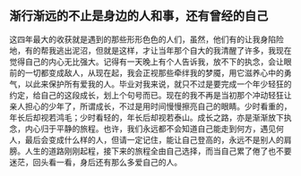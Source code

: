 ## 渐行渐远的不止是身边的人和事，还有曾经的自己

这四年最大的收获就是遇到的那些形形色色的人们，虽然，他们有的让我身陷险地，有的帮我逃出泥沼，但就是这样，才让当年那个自大的我清醒了许多，我现在觉得自己的内心无比强大。记得有一天晚上有个人告诉我，放不下的执念，会让眼前的一切都变成敌人，从现在起，我会正视那些牵绊我的梦魇，用它滋养心中的勇气，以此来保护所有爱我的人。毕业对我来说，就只不过是要完成一个年少轻狂的约定，给自己的这段成长，划上个句号而已。现在的我不再是当初那个冲动轻狂让亲人担心的少年了，所谓成长，不过是用时间慢慢擦亮自己的眼睛。少时看重的，年长后却视若鸿毛；少时看轻的，年长后却视若泰山。成长之路，亦是渐渐放下执念，内心归于平静的旅程。也许，我们永远都不会知道自己能走到何方，遇见何人，最后会变成什么样的人，但请一定记住，能让自己登高的，永远不是别人的肩膀。人生的道路刚刚起程，接下来的旅程全由自己选择，而当自己累了倦了也不要迷茫，回头看一看，身后还有那么多爱自己的人。

